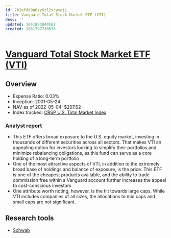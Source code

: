 ```yaml
---
id: 7b2efdd9a6zy6zl2xcyvqji
title: Vanguard Total Stock Market ETF (VTI)
desc: ''
updated: 1651883840162
created: 1651797730573
---
```

# [Vanguard Total Stock Market ETF (VTI)](https://etfdb.com/etf/VTI/#etf-ticker-profile)

## Overview

- Expense Ratio: 0.03%
- Inception: 2001-05-24
- NAV as of 2022-05-04: $207.62
- Index tracked: [CRSP U.S. Total Market Index](https://www.crsp.org/products/investment-products/crsp-us-total-market-index)

### Analyst report

- This ETF offers broad exposure to the U.S. equity market, investing in thousands of different securities across all sectors. That makes VTI an appealing option for investors looking to simplify their portfolios and minimize rebalancing obligations, as this fund can serve as a core holding of a long-term portfolio
- One of the most attractive aspects of VTI, in addition to the extremely broad base of holdings and balance of exposure, is the price. This ETF is one of the cheapest products available, and the ability to trade commission free within a Vanguard account further increases the appeal to cost-conscious investors
- One attribute worth noting, however, is the tilt towards large caps. While VTI includes companies of all sizes, the allocations to mid caps and small caps are not significant.

## Research tools

- [Schwab](https://www.schwab.com/research/etfs/quotes/summary/vti)